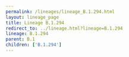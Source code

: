 ```yaml
---
permalink: /lineages/lineage_B.1.294.html
layout: lineage_page
title: Lineage B.1.294
redirect_to: ../lineage.html?lineage=B.1.294
lineage: B.1.294
parent: B.1
children: ['B.1.294']
---
```


